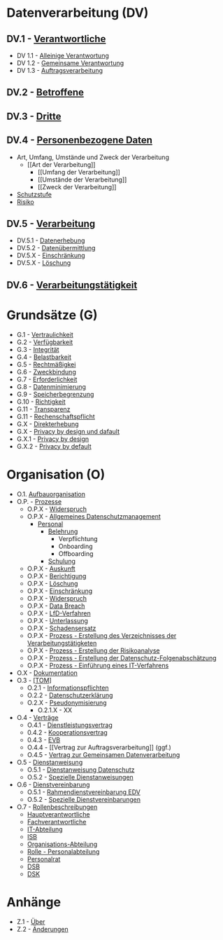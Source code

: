 # Datenverarbeitung (DV)

## DV.1 - [Verantwortliche](Datenverarbeitung/Verantwortliche.md)

- DV 1.1 - [Alleinige Verantwortung](Datenverarbeitung/Alleinige-Verantwortung.md)
- DV 1.2 - [Gemeinsame Verantwortung](Datenverarbeitung/Gemeinsame-Verantwortung.md)
- DV 1.3 - [Auftragsverarbeitung](Datenverarbeitung/Auftragsverarbeitung.md)

## DV.2 - [Betroffene](Datenverarbeitung/Betroffene.md)

## DV.3 - [Dritte](Datenverarbeitung/Dritte.md)

## DV.4 - [Personenbezogene Daten](Datenverarbeitung/Personenbezogene-Daten.md)

- Art, Umfang, Umstände und Zweck der Verarbeitung 
  - \[\[Art der Verarbeitung\]\] 
    - \[\[Umfang der Verarbeitung\]\]
    - \[\[Umstände der Verarbeitung\]\]
    - \[\[Zweck der Verarbeitung\]\]
- [Schutzstufe](Datenverarbeitung/Schutzstufe.md)
- [Risiko](Datenverarbeitung/Risiko.md)

## DV.5 - [Verarbeitung](Datenverarbeitung/Verarbeitung.md)

- DV.5.1 - [Datenerhebung](Datenverarbeitung/Erhebung.md)
- DV.5.2 - [Datenübermittlung](Datenverarbeitung/Uebermittlung.md)
- DV.5.X - [Einschränkung](Datenverarbeitung/Einschraenkung.md)
- DV.5.X - [Löschung](Datenverarbeitung/Loeschung.md)

## DV.6 - [Verarbeitungstätigkeit](Datenverarbeitung/Verarbeitungstaetigkeit.md)



# Grundsätze (G)

- G.1 - [Vertraulichkeit](Grundsaetze-Datenverarbeitung/Vertraulichkeit.md) 
- G.2 - [Verfügbarkeit](Grundsaetze-Datenverarbeitung/Verfuegbarkeit.md) 
- G.3 - [Integrität](Grundsaetze-Datenverarbeitung/Integritaet.md) 
- G.4 - [Belastbarkeit](Grundsaetze-Datenverarbeitung/Belastbarkeit.md) 
- G.5 - [Rechtmäßigkei](Grundsaetze-Datenverarbeitung/Rechtmaessigkeit.md) 
- G.6 - [Zweckbindung](Grundsaetze-Datenverarbeitung/Zweckbindung.md) 
- G.7 - [Erforderlichkeit](Grundsaetze-Datenverarbeitung/Erforderlichkeit.md) 
- G.8 - [Datenminimierung](Grundsaetze-Datenverarbeitung/Datenminimierung.md) 
- G.9 - [Speicherbegrenzung](Grundsaetze-Datenverarbeitung/Speicherbegrenzung.md) 
- G.10 - [Richtigkeit](Grundsaetze-Datenverarbeitung/Richtigkeit.md) 
- G.11 - [Transparenz](Grundsaetze-Datenverarbeitung/Transparenz.md) 
- G.11 - [Rechenschaftspflicht](Grundsaetze-Datenverarbeitung/Rechenschaftspflicht.md) 
- G.X - [Direkterhebung](Grundsaetze-Datenverarbeitung/Direkterhebung.md) 
- G.X - [Privacy by design und dafault](Grundsaetze-Datenverarbeitung/Privacybydesignanddefault/index.de) 
- G.X.1 - [Privacy by design](Grundsaetze-Datenverarbeitung/Privacybydesign.md)
- G.X.2 - [Privacy by default](Grundsaetze-Datenverarbeitung/Privacybydefault.md)

# Organisation (O)

- O.1. [Aufbauorganisation](Organisation/Aufbauorganiation.md) 
- O.P. - [Prozesse](Organisation/Prozesse.md) 
  - O.P.X - [Widerspruch](Organisation/Prozess-Widerspruch.md)
  - O.P.X - [Allgemeines Datenschutzmanagement](allgemeines-datenschutzmanagement/index.de) 
    - [Personal](Organisation/Prozess-Personalmanagement.md) 
      - [Belehrung](Organisation/Prozess-Belehrung.md) 
        - Verpflichtung
        - Onboarding
        - Offboarding
      - [Schulung](Organisation/Prozess-Schulung.md)
  - O.P.X - [Auskunft](Organisation/Prozess-Auskunft.md)
  - O.P.X - [Berichtigung](Organisation/Prozess-Berichtigung.md)
  - O.P.X - [Löschung](Organisation/Prozess-Loeschung.md)
  - O.P.X - [Einschränkung](Organisation/Prozess-Einschraenkung.md)
  - O.P.X - [Widerspruch](Organisation/Prozess-Widerspruch.md)
  - O.P.X - [Data Breach](Organisation/Prozess-Data-Breach.md)
  - O.P.X - [LfD-Verfahren](Organisation/Prozess-LfD-Verfahren.md)
  - O.P.X - [Unterlassung](Organisation/Prozess-Unterlassung.md)
  - O.P.X - [Schadensersatz](Organisation/Prozess-Schadensersatz.md)
  - O.P.X - [Prozess - Erstellung des Verzeichnisses der Verarbeitungstätigketen](Organisation/Prozess-VVT-Erstellung.md)
  - O.P.X - [Prozess - Erstellung der Risikoanalyse](Organisation/Prozess-Risikoanalyse.md)
  - O.P.X - [Prozess - Erstellung der Datenschutz-Folgenabschätzung](Organisation/Prozess-DSFA.md)
  - O.P.X - [Prozess - Einführung eines IT-Verfahrens](Organisation/Prozess-Einfuehrung-IT-Verfahren.md)
- O.X - [Dokumentation](Organisation/Dokumentation.md) 
- O.3 - [[TOM]](Organisation/Prozess-TOM.md) 
  - O.2.1 - [Informationspflichten](Organisation/Informationspflichten.md)
  - O.2.2 - [Datenschutzerklärung](Organisation/Datenschutzerklaerung.md)
  - O.2.X - [Pseudonymisierung](Organisation/Pseudonymisierung.md) 
    - O.2.1.X - XX
- O.4 - [Verträge](Organisation/Vertraege.md) 
  - O.4.1 - [Dienstleistungsvertrag](Organisation/Dienstleistungsvertrag.md)
  - 0.4.2 - [Kooperationsvertrag](Organisation/Kooperationsvertrag.md)
  - 0.4.3 - [EVB](Organisation/EVB-IT.md)
  - O.4.4 - \[\[Vertrag zur Auftragsverarbeitung\]\] (ggf.)
  - O.4.5 - [Vertrag zur Gemeinsamen Datenverarbeitung](Organisation/Vertrag-Gemeinsame-Verantwortung.md)
- O.5 - [Dienstanweisung](Organisation/Dienstanweisung.md) 
  - O.5.1 - [Dienstanweisung Datenschutz](Organisation/Dienstanweisung-Datenschutz.md)
  - O.5.2 - [Spezielle Dienstanweisungen](Organisation/Spezielle-Dienstanweisungen.md)
- O.6 - [Dienstvereinbarung](Organisation/Dienstvereinbarungen.md) 
  - O.5.1 - [Rahmendienstvereinbarung EDV](Organisation/Rahmendienstvereinbarung-EDV.md)
  - O.5.2 - [Spezielle Dienstvereinbarungen](Organisation/Spezielle-Dienstvereinbarungen.md)
- O.7 - [Rollenbeschreibungen](Organisation/Rollenbeschreibungen.md) 
  - [Hauptverantwortliche](Organisation/Rolle-Hauptverantwortliche.md)
  - [Fachverantwortliche](Organisation/Rolle-Fachverantwortliche.md)
  - [IT-Abteilung](Organisation/Rolle-IT-Abteilung.md)
  - [ISB](Organisation/Rolle-ISB.md)
  - [Organisations-Abteilung](Organisation/Rolle-Organisationsabteilung.md)
  - [Rolle - Personalabteilung](Organisation/Rolle-Personalabteilung.md)
  - [Personalrat](Organisation/Rolle-Personalrat.md)
  - [DSB](Organisation/Rolle-DSB.md)
  - [DSK](Organisation/Rolle-DSK.md)

# Anhänge

- Z.1 - [Über](Anhaenge/Ueber.md) 
- Z.2 - [Änderungen](Anhaenge/Aenderungen.md) 